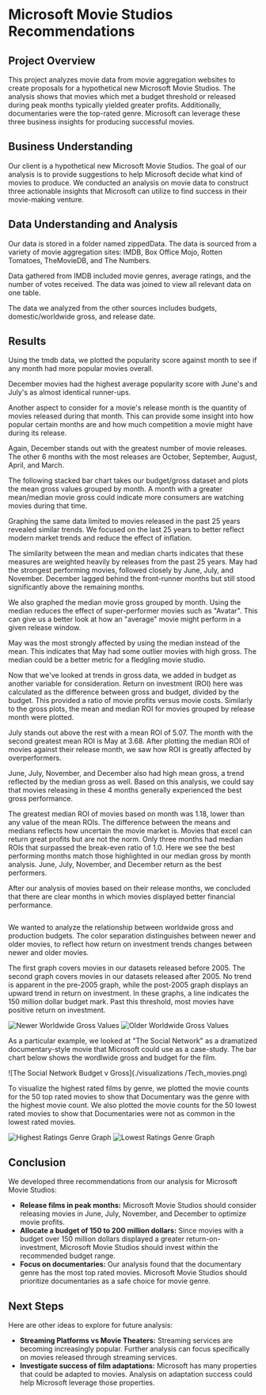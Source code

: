 # Microsoft Movie Studios Recommendations

## Project Overview

This project analyzes movie data from movie aggregation websites to create proposals for a hypothetical new Microsoft Movie Studios. The analysis shows that movies which met a budget threshold or released during peak months typically yielded greater profits. Additionally, documentaries were the top-rated genre. Microsoft can leverage these three business insights for producing successful movies.

## Business Understanding

Our client is a hypothetical new Microsoft Movie Studios. The goal of our analysis is to provide suggestions to help Microsoft decide what kind of movies to produce. We conducted an analysis on movie data to construct three actionable insights that Microsoft can utilize to find success in their movie-making venture.

## Data Understanding and Analysis

Our data is stored in a folder named zippedData. The data is sourced from a variety of movie aggregation sites: IMDB, Box Office Mojo, Rotten Tomatoes, TheMovieDB, and The Numbers. 

Data gathered from IMDB included movie genres, average ratings, and the number of votes received. The data was joined to view all relevant data on one table. 

The data we analyzed from the other sources includes budgets, domestic/worldwide gross, and release date.

## Results

Using the tmdb data, we plotted the popularity score against month to see if any month had more popular movies overall.

December movies had the highest average popularity score with June's and July's as almost identical runner-ups.

Another aspect to consider for a movie's release month is the quantity of movies released during that month. This can provide some insight into how popular certain months are and how much competition a movie might have during its release.

Again, December stands out with the greatest number of movie releases. The other 6 months with the most releases are October, September, August, April, and March.

The following stacked bar chart takes our budget/gross dataset and plots the mean gross values grouped by month. A month with a greater mean/median movie gross could indicate more consumers are watching movies during that time.

Graphing the same data limited to movies released in the past 25 years revealed similar trends. We focused on the last 25 years to better reflect modern market trends and reduce the effect of inflation.

The similarity between the mean and median charts indicates that these measures are weighted heavily by releases from the past 25 years. May had the strongest performing movies, followed closely by June, July, and November. December lagged behind the front-runner months but still stood significantly above the remaining months.

We also graphed the median movie gross grouped by month. Using the median reduces the effect of super-performer movies such as "Avatar". This can give us a better look at how an "average" movie might perform in a given release window.

May was the most strongly affected by using the median instead of the mean. This indicates that May had some outlier movies with high gross. The median could be a better metric for a fledgling movie studio. 

Now that we've looked at trends in gross data, we added in budget as another variable for consideration. Return on investment (ROI) here was calculated as the difference between gross and budget, divided by the budget. This provided a ratio of movie profits versus movie costs. Similarly to the gross plots, the mean and median ROI for movies grouped by release month were plotted.

July stands out above the rest with a mean ROI of 5.07. The month with the second greatest mean ROI is May at 3.68. After plotting the median ROI of movies against their release month, we saw how ROI is greatly affected by overperformers.

June, July, November, and December also had high mean gross, a trend reflected by the median gross as well. Based on this analysis, we could say that movies releasing in these 4 months generally experienced the best gross performance. 

The greatest median ROI of movies based on month was 1.18, lower than any value of the mean ROIs. The difference between the means and medians reflects how uncertain the movie market is. Movies that excel can return great profits but are not the norm. Only three months had median ROIs that surpassed the break-even ratio of 1.0.  Here we see the best performing months match those highlighted in our median gross by month analysis. June, July, November, and December return as the best performers.

After our analysis of movies based on their release months, we concluded that there are clear months in which movies displayed better financial performance.


![]()

We wanted to analyze the relationship between worldwide gross and production budgets. The color separation distinguishes between newer and older movies, to reflect how return on investment trends changes between newer and older movies.

The first graph covers movies in our datasets released before 2005. The second graph covers movies in our datasets released after 2005. No trend is apparent in the pre-2005 graph, while the post-2005 graph displays an upward trend in return on investment.
In these graphs, a line indicates the 150 million dollar budget mark. Past this threshold, most movies have positive return on investment. 

![Newer Worldwide Gross Values](./visualizations/new_worldwide.png)
![Older Worldwide Gross Values](./visualizations/old_worldwide.png)

As a particular example, we looked at "The Social Network" as a dramatized documentary-style movie that Microsoft could use as a case-study. The bar chart below shows the wordlwide gross and budget for the film. 

![The Social Network Budget v Gross](./visualizations
/Tech_movies.png)

To visualize the highest rated films by genre, we plotted the movie counts for the 50 top rated movies to show that Documentary was the genre with the highest movie count. We also plotted the movie counts for the 50 lowest rated movies to show that Documentaries were not as common in the lowest rated movies.

![Highest Ratings Genre Graph](./visualizations/highest_genre_graph.png)
![Lowest Ratings Genre Graph](./visualizations/lowest_genre_graph.png)


## Conclusion

We developed three recommendations from our analysis for Microsoft Movie Studios:
- **Release films in peak months:** Microsoft Movie Studios should consider releasing movies in June, July, November, and December to optimize movie profits.
- **Allocate a budget of 150 to 200 million dollars:** Since movies with a budget over 150 million dollars displayed a greater return-on-investment, Microsoft Movie Studios should invest within the recommended budget range.
- **Focus on documentaries:** Our analysis found that the documentary genre has the most top rated movies. Microsoft Movie Studios should prioritize documentaries as a safe choice for movie genre.

## Next Steps

Here are other ideas to explore for future analysis:

- **Streaming Platforms vs Movie Theaters:** Streaming services are becoming increasingly popular. Further analysis can focus specifically on movies released through streaming services.
- **Investigate success of film adaptations:** Microsoft has many properties that could be adapted to movies. Analysis on adaptation success could help Microsoft leverage those properties.


